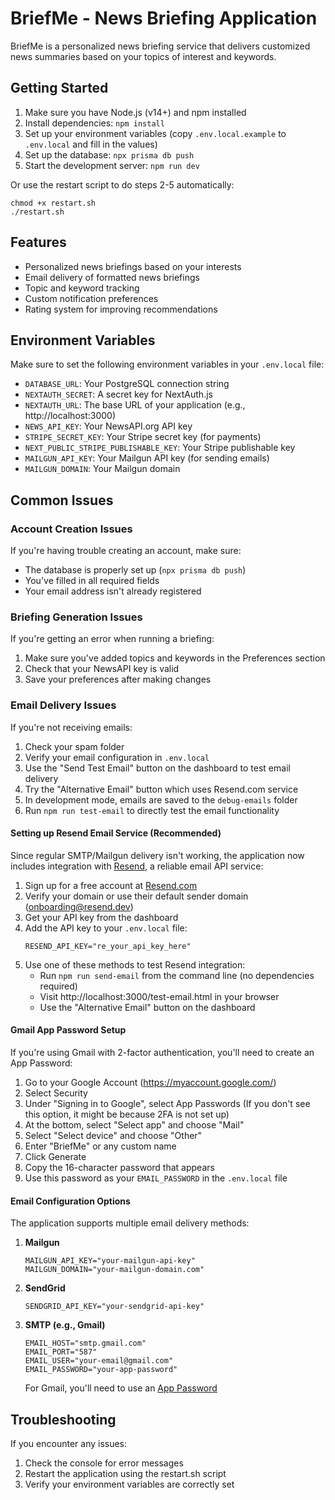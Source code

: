 # BriefMe - News Briefing Application

BriefMe is a personalized news briefing service that delivers customized news summaries based on your topics of interest and keywords.

## Getting Started

1. Make sure you have Node.js (v14+) and npm installed
2. Install dependencies: `npm install`
3. Set up your environment variables (copy `.env.local.example` to `.env.local` and fill in the values)
4. Set up the database: `npx prisma db push`
5. Start the development server: `npm run dev`

Or use the restart script to do steps 2-5 automatically:
```
chmod +x restart.sh
./restart.sh
```

## Features

- Personalized news briefings based on your interests
- Email delivery of formatted news briefings
- Topic and keyword tracking
- Custom notification preferences
- Rating system for improving recommendations

## Environment Variables

Make sure to set the following environment variables in your `.env.local` file:

- `DATABASE_URL`: Your PostgreSQL connection string
- `NEXTAUTH_SECRET`: A secret key for NextAuth.js
- `NEXTAUTH_URL`: The base URL of your application (e.g., http://localhost:3000)
- `NEWS_API_KEY`: Your NewsAPI.org API key
- `STRIPE_SECRET_KEY`: Your Stripe secret key (for payments)
- `NEXT_PUBLIC_STRIPE_PUBLISHABLE_KEY`: Your Stripe publishable key
- `MAILGUN_API_KEY`: Your Mailgun API key (for sending emails)
- `MAILGUN_DOMAIN`: Your Mailgun domain

## Common Issues

### Account Creation Issues

If you're having trouble creating an account, make sure:
- The database is properly set up (`npx prisma db push`)
- You've filled in all required fields
- Your email address isn't already registered

### Briefing Generation Issues

If you're getting an error when running a briefing:
1. Make sure you've added topics and keywords in the Preferences section
2. Check that your NewsAPI key is valid
3. Save your preferences after making changes

### Email Delivery Issues

If you're not receiving emails:
1. Check your spam folder
2. Verify your email configuration in `.env.local`
3. Use the "Send Test Email" button on the dashboard to test email delivery
4. Try the "Alternative Email" button which uses Resend.com service
5. In development mode, emails are saved to the `debug-emails` folder
6. Run `npm run test-email` to directly test the email functionality

#### Setting up Resend Email Service (Recommended)

Since regular SMTP/Mailgun delivery isn't working, the application now includes integration with [Resend](https://resend.com), a reliable email API service:

1. Sign up for a free account at [Resend.com](https://resend.com)
2. Verify your domain or use their default sender domain (onboarding@resend.dev)
3. Get your API key from the dashboard
4. Add the API key to your `.env.local` file:
   ```
   RESEND_API_KEY="re_your_api_key_here"
   ```
5. Use one of these methods to test Resend integration:
   - Run `npm run send-email` from the command line (no dependencies required)
   - Visit http://localhost:3000/test-email.html in your browser
   - Use the "Alternative Email" button on the dashboard

#### Gmail App Password Setup

If you're using Gmail with 2-factor authentication, you'll need to create an App Password:
1. Go to your Google Account (https://myaccount.google.com/)
2. Select Security
3. Under "Signing in to Google", select App Passwords
   (If you don't see this option, it might be because 2FA is not set up)
4. At the bottom, select "Select app" and choose "Mail"
5. Select "Select device" and choose "Other"
6. Enter "BriefMe" or any custom name
7. Click Generate
8. Copy the 16-character password that appears
9. Use this password as your `EMAIL_PASSWORD` in the `.env.local` file

#### Email Configuration Options

The application supports multiple email delivery methods:

1. **Mailgun**
   ```
   MAILGUN_API_KEY="your-mailgun-api-key"
   MAILGUN_DOMAIN="your-mailgun-domain.com"
   ```

2. **SendGrid**
   ```
   SENDGRID_API_KEY="your-sendgrid-api-key"
   ```

3. **SMTP (e.g., Gmail)**
   ```
   EMAIL_HOST="smtp.gmail.com"
   EMAIL_PORT="587"
   EMAIL_USER="your-email@gmail.com"
   EMAIL_PASSWORD="your-app-password"
   ```
   
   For Gmail, you'll need to use an [App Password](https://support.google.com/accounts/answer/185833)

## Troubleshooting

If you encounter any issues:
1. Check the console for error messages
2. Restart the application using the restart.sh script
3. Verify your environment variables are correctly set
